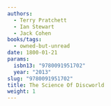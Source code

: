 ```yaml
---
authors:
  - Terry Pratchett
  - Ian Stewart
  - Jack Cohen
books/tags:
  - owned-but-unread
date: 1800-01-21
params:
  isbn13: "9780091951702"
  year: "2013"
slug: "9780091951702"
title: The Science Of Discworld
weight: 1
---
```


<!--more-->
